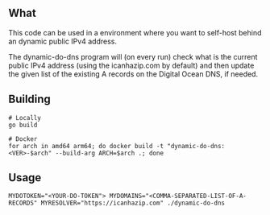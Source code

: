 ## What

This code can be used in a environment where you want to self-host behind an dynamic public IPv4 address.

The dynamic-do-dns program will (on every run) check what is the current public IPv4 address (using the icanhazip.com by default) and then update the given list of the existing A records on the Digital Ocean DNS, if needed.

## Building
    # Locally
    go build

    # Docker
    for arch in amd64 arm64; do docker build -t "dynamic-do-dns:<VER>-$arch" --build-arg ARCH=$arch .; done

## Usage
    MYDOTOKEN="<YOUR-DO-TOKEN"> MYDOMAINS="<COMMA-SEPARATED-LIST-OF-A-RECORDS" MYRESOLVER="https://icanhazip.com" ./dynamic-do-dns
